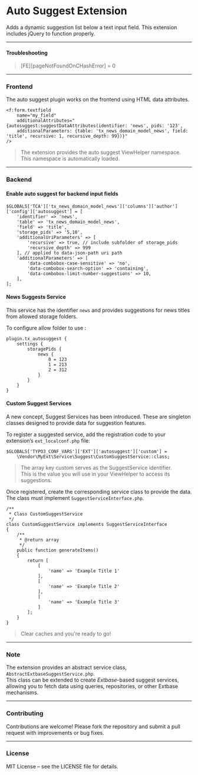 # Auto Suggest Extension

Adds a dynamic suggestion list below a text input field.
This extension includes jQuery to function properly.

---

#### Troubleshooting

> [FE][pageNotFoundOnCHashError] = 0

---

### Frontend

The auto suggest plugin works on the frontend using HTML data attributes.

    <f:form.textfield
        name="my_field"
        additionalAttributes="{autosuggest:suggestDataAttributes(identifier: 'news', pids: '123',
        additionalParameters: {table: 'tx_news_domain_model_news', field: 'title', recursive: 1, recursive_depth: 99})}"
    />

> The extension provides the auto suggest ViewHelper namespace.
> This namespace is automatically loaded.

---

### Backend

#### Enable auto suggest for backend input fields

    $GLOBALS['TCA']['tx_news_domain_model_news']['columns']['author']['config']['autosuggest'] = [
        'identifier' => 'news',
        'table' => 'tx_news_domain_model_news',
        'field' => 'title',
        'storage_pids' => '5,10',
        'additionalUriParameters' => [
            'recursive' => true, // include subfolder of storage_pids
            'recursive_depth' => 999
        ], // applied to data-json-path uri path
        'additionalParameters' => [
            'data-combobox-case-sensitive' => 'no',
            'data-combobox-search-option' => 'containing',
            'data-combobox-limit-number-suggestions' => 10,
        ],
    ];

#### News Suggests Service

This service has the identifier `news` and provides suggestions for news titles from allowed storage folders.

To configure allow folder to use :

    plugin.tx_autosuggest {
        settings {
            storagePids {
                news {
                    0 = 123
                    1 = 213
                    2 = 312
                }
            }
        }
    }

#### Custom Suggest Services

A new concept, Suggest Services has been introduced.
These are singleton classes designed to provide data for suggestion features.

To register a suggested service, add the registration code to your extension’s `ext_localconf.php` file:

    $GLOBALS['TYPO3_CONF_VARS']['EXT']['autosuggest']['custom'] =
        \Vendor\MyExt\Service\Suggest\CustomSuggestService::class;

> The array key custom serves as the SuggestService identifier.<br>
> This is the value you will use in your ViewHelper to access its suggestions.

Once registered, create the corresponding service class to provide the data.<br>
The class must implement `SuggestServiceInterface.php`.

    /**
     * Class CustomSuggestService
     */
    class CustomSuggestService implements SuggestServiceInterface
    {
        /**
         * @return array
         */
        public function generateItems()
        {
            return [
                [
                    'name' => 'Example Title 1'
                ],
                [
                    'name' => 'Example Title 2'
                ],
                [
                    'name' => 'Example Title 3'
                ]
            ];
        }
    }

> Clear caches and you're ready to go!

---

### Note

The extension provides an abstract service class, `AbstractExtbaseSuggestService.php`.<br>
This class can be extended to create *Extbase*-based suggest services,
allowing you to fetch data using queries, repositories, or other Extbase mechanisms.

---

### Contributing

Contributions are welcome! Please fork the repository and submit a pull request with improvements or bug fixes.

---

### License

MIT License – see the LICENSE file for details.
